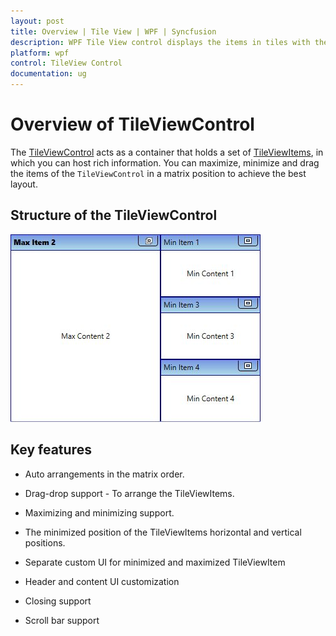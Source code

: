 ```yaml
---
layout: post
title: Overview | Tile View | WPF | Syncfusion
description: WPF Tile View control displays the items in tiles with the support to minimize and maximize tiles, docking of minimized items and smooth animations.
platform: wpf
control: TileView Control
documentation: ug
---
```


# Overview of TileViewControl

The [TileViewControl](https://help.syncfusion.com/cr/wpf/Syncfusion.Windows.Shared.TileViewControl.html) acts as a container that holds a set of [TileViewItems](https://help.syncfusion.com/cr/wpf/Syncfusion.Windows.Shared.TileViewItem.html), in which you can host rich information. You can maximize, minimize and drag the items of the `TileViewControl` in a matrix position to achieve the best layout. 

## Structure of the TileViewControl

![Structure of TileView control](Getting-Started_images/Getting-Started_img1.jpg)

## Key features

* Auto arrangements in the matrix order.

* Drag-drop support - To arrange the TileViewItems.

* Maximizing and minimizing support.

* The minimized position of the TileViewItems horizontal and vertical positions.

* Separate custom UI for minimized and maximized TileViewItem

* Header and content UI customization

* Closing support

* Scroll bar support


